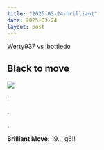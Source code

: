 ```yaml
---
title: "2025-03-24-brilliant"
date: 2025-03-24
layout: post
---
```


Werty937 vs ibottledo

## Black to move

![](/RecordMyBrilliancy/images/2025-03-24-brilliant.png)

.

.

.

**Brilliant Move:** 19... g6!!
